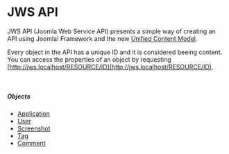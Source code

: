 JWS API
===============

JWS API (Joomla Web Service API) presents a simple way of creating an API using Joomla! Framework and the new [Unified Content Model](https://github.com/stefanneculai/joomla-platform/tree/content "Unified Content Model").

Every object in the API has a unique ID and it is considered beeing content. You can access the properties of an object by requesting [http://jws.localhost/RESOURCE/ID](http://jws.localhost/RESOURCE/ID). 

<br/>

##### Objects #####
+ [Application](#application)
+ [User](#user)	
+ [Screenshot](#screenshot)
+ [Tag](#tag)
+ [Comment](#tag)



